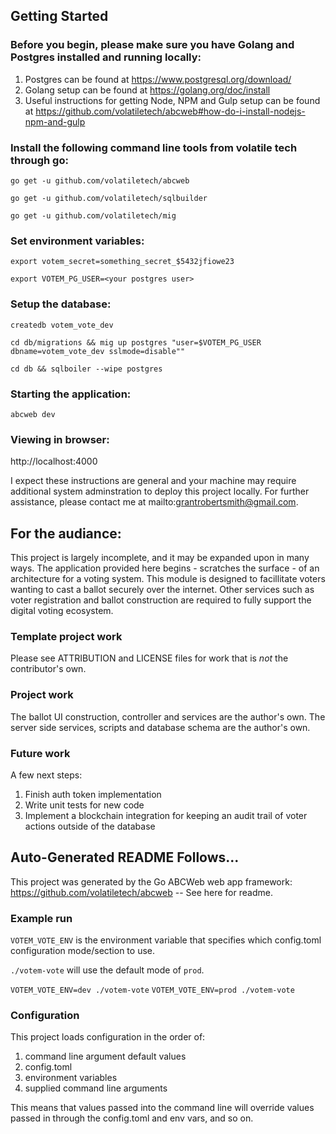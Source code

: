 ## Getting Started 

### Before you begin, please make sure you have Golang and Postgres installed and running locally:

1. Postgres can be found at https://www.postgresql.org/download/
2. Golang setup can be found at https://golang.org/doc/install
3. Useful instructions for getting Node, NPM and Gulp setup can be found at https://github.com/volatiletech/abcweb#how-do-i-install-nodejs-npm-and-gulp


### Install the following command line tools from volatile tech through go:

`go get -u github.com/volatiletech/abcweb`

`go get -u github.com/volatiletech/sqlbuilder`

`go get -u github.com/volatiletech/mig`

### Set environment variables:

`export votem_secret=something_secret_$5432jfiowe23`

`export VOTEM_PG_USER=<your postgres user>`


### Setup the database:

`createdb votem_vote_dev`

`cd db/migrations && mig up postgres "user=$VOTEM_PG_USER dbname=votem_vote_dev sslmode=disable""`

`cd db && sqlboiler --wipe postgres`


### Starting the application:

`abcweb dev`


### Viewing in browser:

http://localhost:4000


I expect these instructions are general and your machine may require additional system 
adminstration to deploy this project locally. For further assistance, please contact me 
at mailto:grantrobertsmith@gmail.com.


## For the audiance:

This project is largely incomplete, and it may be expanded upon in many ways. The application 
provided here begins - scratches the surface - of an architecture for a voting system. This module 
is designed to facillitate voters wanting to cast a ballot securely over the internet. Other services 
such as voter registration and ballot construction are required to fully support the digital voting 
ecosystem.


### Template project work

Please see ATTRIBUTION and LICENSE files for work that is _not_ the contributor's own.


### Project work

The ballot UI construction, controller and services are the author's own. The server side services, scripts 
and database schema are the author's own.


### Future work

A few next steps:

1. Finish auth token implementation
2. Write unit tests for new code
3. Implement a blockchain integration for keeping an audit trail of voter actions outside of the database


## Auto-Generated README Follows...

This project was generated by the Go ABCWeb web app framework: 
https://github.com/volatiletech/abcweb -- See here for readme.

### Example run 

`VOTEM_VOTE_ENV` is the environment variable that specifies which
config.toml configuration mode/section to use.

`./votem-vote` will use the default mode of `prod`.

`VOTEM_VOTE_ENV=dev ./votem-vote`
`VOTEM_VOTE_ENV=prod ./votem-vote`

### Configuration

This project loads configuration in the order of:

1. command line argument default values
2. config.toml
3. environment variables
4. supplied command line arguments

This means that values passed into the command line will
override values passed in through the config.toml and env vars, and so on.
